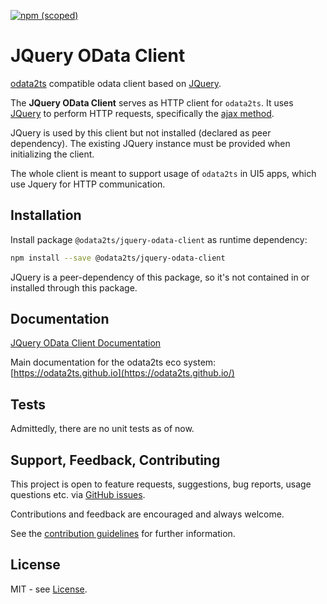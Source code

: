 [![npm (scoped)](https://img.shields.io/npm/v/@odata2ts/jquery-odata-client?style=for-the-badge)](https://www.npmjs.com/package/@odata2ts/jquery-odata-client)

# JQuery OData Client
[odata2ts](https://github.com/odata2ts/odata2ts) compatible odata client based on [JQuery](https://jquery.com/).

The **JQuery OData Client** serves as HTTP client for `odata2ts`.
It uses [JQuery](https://jquery.com/) to perform HTTP requests, specifically the [ajax method](https://api.jquery.com/Jquery.ajax/).

JQuery is used by this client but not installed (declared as peer dependency).
The existing JQuery instance must be provided when initializing the client.

The whole client is meant to support usage of `odata2ts` in UI5 apps, which use Jquery for HTTP communication.

## Installation

Install package `@odata2ts/jquery-odata-client` as runtime dependency:

```bash
npm install --save @odata2ts/jquery-odata-client
```

JQuery is a peer-dependency of this package, so it's not contained in or installed through this package.

## Documentation
[JQuery OData Client Documentation](https://odata2ts.github.io/docs/http-client/jquery-odata-client)

Main documentation for the odata2ts eco system:
[https://odata2ts.github.io](https://odata2ts.github.io/)


## Tests
Admittedly, there are no unit tests as of now.

## Support, Feedback, Contributing
This project is open to feature requests, suggestions, bug reports, usage questions etc.
via [GitHub issues](https://github.com/odata2ts/odata2ts/issues).

Contributions and feedback are encouraged and always welcome.

See the [contribution guidelines](./CONTRIBUTING) for further information.

## License
MIT - see [License](./LICENSE).
